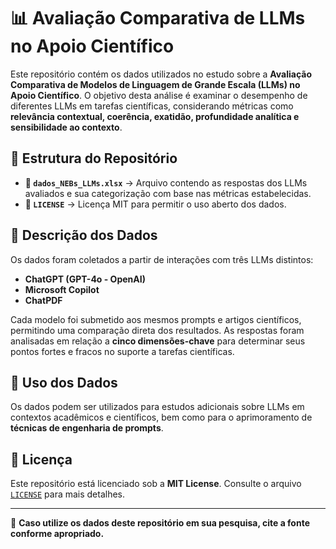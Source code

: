 # 📊 Avaliação Comparativa de LLMs no Apoio Científico

Este repositório contém os dados utilizados no estudo sobre a **Avaliação Comparativa de Modelos de Linguagem de Grande Escala (LLMs) no Apoio Científico**. O objetivo desta análise é examinar o desempenho de diferentes LLMs em tarefas científicas, considerando métricas como **relevância contextual, coerência, exatidão, profundidade analítica e sensibilidade ao contexto**.

## 📂 Estrutura do Repositório

- **📄 `dados_NEBs_LLMs.xlsx`** → Arquivo contendo as respostas dos LLMs avaliados e sua categorização com base nas métricas estabelecidas.
- **📜 `LICENSE`** → Licença MIT para permitir o uso aberto dos dados.

## 📑 Descrição dos Dados

Os dados foram coletados a partir de interações com três LLMs distintos:

- **ChatGPT (GPT-4o - OpenAI)**
- **Microsoft Copilot**
- **ChatPDF**

Cada modelo foi submetido aos mesmos prompts e artigos científicos, permitindo uma comparação direta dos resultados. As respostas foram analisadas em relação a **cinco dimensões-chave** para determinar seus pontos fortes e fracos no suporte a tarefas científicas.

## 📌 Uso dos Dados

Os dados podem ser utilizados para estudos adicionais sobre LLMs em contextos acadêmicos e científicos, bem como para o aprimoramento de **técnicas de engenharia de prompts**.

## 📜 Licença

Este repositório está licenciado sob a **MIT License**. Consulte o arquivo [`LICENSE`](LICENSE) para mais detalhes.

---

📢 **Caso utilize os dados deste repositório em sua pesquisa, cite a fonte conforme apropriado.**
